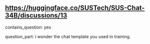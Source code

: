 ## https://huggingface.co/SUSTech/SUS-Chat-34B/discussions/13

contains_question: yes

question_part: i wonder the chat template you used in training.